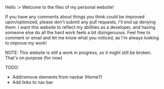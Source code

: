 Hello :> Welcome to the files of my personal website! 

If you have any comments about things you think could be improved upon/optimized, please don't submit any pull requests, I'll end up denying them. I want this website to reflect my abilities as a developer, and having someone else do all the hard work feels a bit disingenuous. Feel free to comment or email and let me know what you noticed, as I'm always looking to improve my work!

NOTE: This website is still a work in progress, so it might still be broken. That's on purpose (for now)


TODO:
- Add/remove elements from navbar (Home?)
- Add links to nav bar